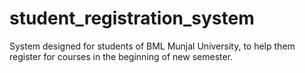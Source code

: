 # student_registration_system
System designed for students of BML Munjal University, to help them register for courses in the beginning of new semester.
